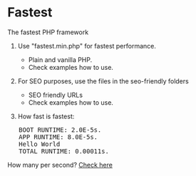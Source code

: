 # Fastest
The fastest PHP framework

1. Use "fastest.min.php" for fastest performance. 
   - Plain and vanilla PHP.
   - Check examples how to use.

2. For SEO purposes, use the files in the seo-friendly folders
   - SEO friendly URLs
   - Check examples how to use.

3. How fast is fastest:
<pre>
   BOOT RUNTIME: 2.0E-5s.
   APP RUNTIME: 8.0E-5s.
   Hello World
   TOTAL RUNTIME: 0.00011s.
</pre>

How many per second?
<a href="https://www.google.co.uk/search?q=60/0.00012&ie=utf-8&oe=utf-8&gws_rd=cr&ei=VI3KVJVoxK1Tq4eEgA4#q=60%2F0.00011" target="_blank">Check here</a>